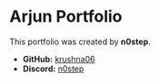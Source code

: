 # Arjun Portfolio

This portfolio was created by **n0step**.  
- **GitHub:** [krushna06](https://github.com/krushna06)  
- **Discord:** [n0step](https://discord.com/users/853620650592567304)

